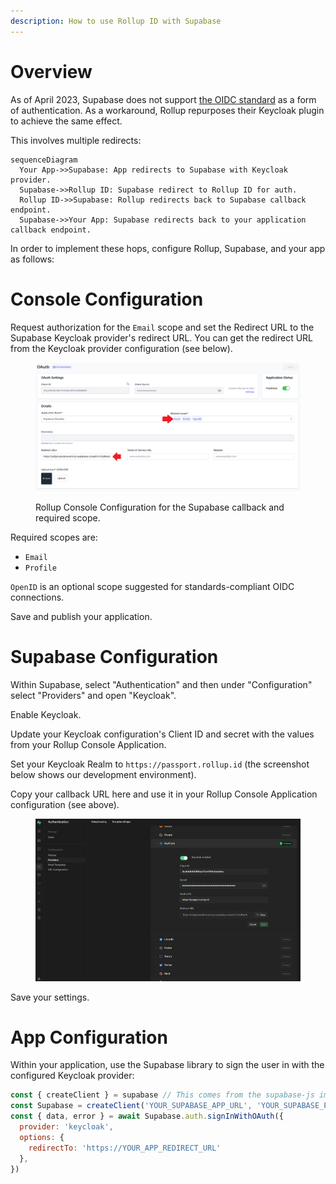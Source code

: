 ```yaml
---
description: How to use Rollup ID with Supabase
---
```


# Overview

As of April 2023, Supabase does not support [the OIDC standard](https://openid.net/developers/specs/) as a form of authentication. As a workaround, Rollup repurposes their Keycloak plugin to achieve the same effect.

This involves multiple redirects:

```mermaid
sequenceDiagram
  Your App->>Supabase: App redirects to Supabase with Keycloak provider.
  Supabase->>Rollup ID: Supabase redirect to Rollup ID for auth.
  Rollup ID->>Supabase: Rollup redirects back to Supabase callback endpoint.
  Supabase->>Your App: Supabase redirects back to your application callback endpoint.
```

In order to implement these hops, configure Rollup, Supabase, and your app as follows:

# Console Configuration

Request authorization for the `Email` scope and set the Redirect URL to the Supabase Keycloak provider's redirect URL. You can get the redirect URL from the Keycloak provider configuration (see below).

<figure><img src="../img/console-app-0xauth-supabase.png" alt="Set the redirect URL in Console to the Supabase callback URL and request the email scope."><figcaption><p>Rollup Console Configuration for the Supabase callback and required scope.</p></figcaption></figure>

Required scopes are:

* `Email`
* `Profile`

`OpenID` is an optional scope suggested for standards-compliant OIDC connections.

Save and publish your application.

# Supabase Configuration

Within Supabase, select "Authentication" and then under "Configuration" select "Providers" and open "Keycloak".

Enable Keycloak.

Update your Keycloak configuration's Client ID and secret with the values from your Rollup Console Application.

Set your Keycloak Realm to `https://passport.rollup.id` (the screenshot below shows our development environment).

Copy your callback URL here and use it in your Rollup Console Application configuration (see above).

<figure><img src="../img/supabase-keycloak-config.png" alt=""><figcaption><p></p></figcaption></figure>

Save your settings.

# App Configuration

Within your application, use the Supabase library to sign the user in with the configured Keycloak provider:

```javascript
const { createClient } = supabase // This comes from the supabase-js import or script tag load.
const Supabase = createClient('YOUR_SUPABASE_APP_URL', 'YOUR_SUPABASE_PUBLIC_API_KEY')
const { data, error } = await Supabase.auth.signInWithOAuth({
  provider: 'keycloak',
  options: {
    redirectTo: 'https://YOUR_APP_REDIRECT_URL'
  },
})
```
